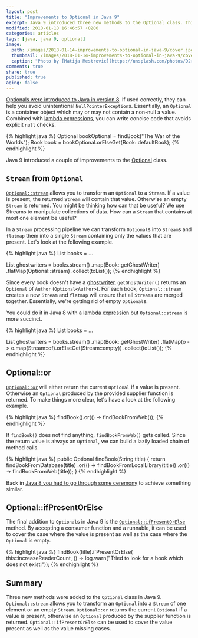 ```yaml
---
layout: post
title: "Improvements to Optional in Java 9"
excerpt: Java 9 introduced three new methods to the Optional class. This post covers what they do and how to use them.
modified: 2018-01-18 16:46:57 +0200
categories: articles
tags: [java, java 9, optional]
image:
  path: /images/2018-01-14-improvements-to-optional-in-java-9/cover.jpg
  thumbnail: /images/2018-01-14-improvements-to-optional-in-java-9/cover_thumb.jpg
  caption: "Photo by [Matija Mestrovic](https://unsplash.com/photos/D2rJ0RlDZ58)"
comments: true
share: true
published: true
aging: false
---
```

[Optionals were introduced to Java in version 8]({{site.url}}/articles/optionals-in-java-8/).
If used correctly, they can help you avoid unintentional `NullPointerException`s.
Essentially, an `Optional` is a container object which may or may not contain a non-null a value.
Combined with [lambda expressions]({{site.url}}/articles/java-8-lambda-expressions/), you can write concise code that avoids explicit `null` checks.

{% highlight java %}
Optional<Book> bookOptional = findBook("The War of the Worlds");
Book book = bookOptional.orElseGet(Book::defaultBook);
{% endhighlight %}

Java 9 introduced a couple of improvements to the [Optional](https://docs.oracle.com/javase/9/docs/api/java/util/Optional.html) class.

## `Stream` from `Optional`

[`Optional::stream`](https://docs.oracle.com/javase/9/docs/api/java/util/Optional.html#stream-- "Optional javadoc for Java 9") allows you to transform an `Optional` to a `Stream`.
If a value is present, the returned `Stream` will contain that value.
Otherwise an empty `Stream` is returned.
You might be thinking how can that be useful?
We use Streams to manipulate collections of data.
How can a `Stream` that contains at most one element be useful?

In a `Stream` processing pipeline we can transform `Optional`s into `Stream`s and `flatmap` them into a single `Stream` containing only the values that are present.
Let's look at the following example.

{% highlight java %}
List<Book> books = ...

List<Author> ghostwriters = books.stream()
  .map(Book::getGhostWriter)
  .flatMap(Optional::stream)
  .collect(toList());
{% endhighlight %}

Since every book doesn't have a [ghostwriter](https://en.wikipedia.org/wiki/Ghostwriter), `getGhostWriter()` returns an `Optional` of `Author` (`Optional<Author>`).
For each book, `Optional::stream` creates a new `Stream` and `flatmap` will ensure that all `Stream`s are merged together.
Essentially, we're getting rid of empty `Optional`s.

You could do it in Java 8 with a [lambda expression]({{site.url}}/articles/java-8-lambda-expressions/) but `Optional::stream` is more succinct.

{% highlight java %}
List<Book> books = ...

List<Author> ghostwriters = books.stream()
  .map(Book::getGhostWriter)
  .flatMap(o -> o.map(Stream::of).orElseGet(Stream::empty))
  .collect(toList());
{% endhighlight %}

## Optional::or

[`Optional::or`](https://docs.oracle.com/javase/9/docs/api/java/util/Optional.html#or-java.util.function.Supplier-) will either return the current `Optional` if a value is present.
Otherwise an `Optional` produced by the provided supplier function is returned.
To make things more clear, let's have a look at the following example.

{% highlight java %}
findBook().or(() -> findBookFromWeb());
{% endhighlight %}

If `findBook()` does not find anything, `findBookFromWeb()` gets called.
Since the return value is always an `Optional`, we can build a lazily loaded chain of method calls.

{% highlight java %}
public Optional<Book> findBook(String title) {
  return findBookFromDatabase(title)
    .or(() -> findBookFromLocalLibrary(title))
    .or(() -> findBookFromWeb(title));
}
{% endhighlight %}

Back in [Java 8 you had to go through some ceremony]({{site.url}}/articles/chaining-optionals-in-java-8/) to achieve something similar.

## Optional::ifPresentOrElse

The final addition to `Optional`s in Java 9 is the [`Optional::ifPresentOrElse`](https://docs.oracle.com/javase/9/docs/api/java/util/Optional.html#ifPresentOrElse-java.util.function.Consumer-java.lang.Runnable-) method.
By accepting a consumer function and a runnable, it can be used to cover the case where the value is present as well as the case where the `Optional` is empty.

{% highlight java %}
findBook(title).ifPresentOrElse(
    this::increaseReaderCount,
    () -> log.warn("Tried to look for a book which does not exist!"));
{% endhighlight %}

## Summary

Three new methods were added to the `Optional` class in Java 9. `Optional::stream` allows you to transform an `Optional` into a `Stream` of one element or an empty `Stream`. `Optional::or` returns the current `Optional` if a value is present, otherwise an `Optional` produced by the supplier function is returned. `Optional::ifPresentOrElse` can be used to cover the value present as well as the value missing cases.
